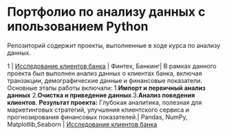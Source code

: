 # Портфолио по анализу данных с ипользованием Python
Репозиторий содержит проекты, выполненные в ходе курса по анализу данных.

1  | [Исследование клиентов банка](https://github.com/AnnaGipich/Portfolio-python/tree/4073762266403a7d0875c61863170d34d3571e12/bank_research)  | Финтех, Банкинг| В рамках данного проекта был выполнен анализ данных о клиентах банка, включая транзакции, демографические данные и финансовые показатели. Основные этапы работы включали: 1.**Импорт и первичный анализ данных** 2.**Очистка и приведение данных**.3.**Анализ поведения клиентов**. **Результат проекта:** Глубокая аналитика, полезная для маркетинговых стратегий, улучшения клиентского сервиса и прогнозирования финансовых показателей.| Pandas, NumPy, Matplotlib,Seaborn | [Исследование клиентов банка](https://github.com/AnnaGipich/Portfolio-python/blob/4073762266403a7d0875c61863170d34d3571e12/bank_research/bank_clients_research.pdf)
